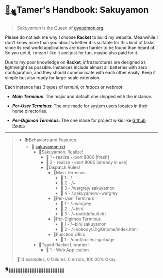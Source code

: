 # [🏡<sub>🐈</sub>](http://gyoudmon.org/~wargrey/.sakuyamon)Tamer's Handbook: Sakuyamon

> _Sakuyamon_ is the Queen of [gyoudmon.org](http://gyoudmon.org).

Please do not ask me why I choose **Racket** to build my website.
Meanwhile I don't know more than you about whether it is suitable for
this kind of tasks since its real world applications are damn harder to
be found than heard of. So you get it, I mean I like it and just for
fun, maybe also paid for it.

Due to my poor knowledge on **Racket**, infrasturctures are designed as
lightweight as possible. Instances include almost all batteries with
zero configuration, and they should communicate with each other easily.
Keep it simple but also ready for large-scale extension.

Each instance has 3 types of _termini_, or _htdocs_ or _webroot_:

* _**Main Terminus**_: The major and default one shipped with the
  instance.

* _**Per-User Terminus**_: The one made for system users locates in
  their home directories.

* _**Per-Digimon Terminus**_: The one made for project wikis like
  [Github
  Pages](https://help.github.com/articles/what-are-github-pages/).

---

> + 📚Behaviors and Features
>     + 📖
[sakuyamon.rkt](http://gyoudmon.org/~wargrey/.sakuyamon/sakuyamon.rkt)
>       + 📑Sakuyamon, Realize!
>         - 💚 1 - realize --port 8080 [fresh]
>         - 💚 2 - realize --port 8080 [already in use]
>         + 📑Dispatch Rules!
>           + 📑Main Terminus
>             - 💚 1 - /
>             - 💚 2 - /~
>             - 💚 3 - /wargrey/.sakuyamon
>             - 💚 4 - /.sakuyamon/~wargrey
>           + 📑Per-User Terminus
>             - 💚 1 - /~wargrey
>             - 💚 2 - /~bin/.
>             - 💚 3 - /~root/default.rkt
>           + 📑Per-Digimon Terminus
>             - 💚 1 - /~bin/.sakuyamon
>             - 💚 2 - /~nobody/.DigiGnome/index.html
>           + 📑Function URLs
>             - 💚 1 - /conf/collect-garbage
>       + 📑Typed Racket Libraries!
>         - 💚 1 - Web Application
>
> 📌13 examples, 0 failures, 0 errors, 100.00% Okay.
>
>
[🐈<sub>🐾🐾🐾🐾🐾🐾🐾🐾🐾🐾🐾🐾🐾🐾🐾🐾🐾🐾🐾🐾🐾🐾🐾🐾</sub>](http://gyoudmon.org/~wargrey/.sakuyamon)
